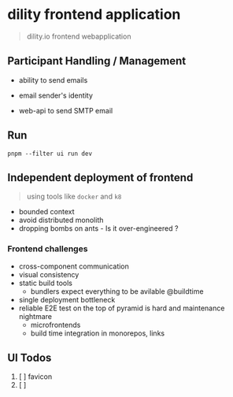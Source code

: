 # dility frontend application

> dility.io frontend webapplication

## Participant Handling / Management

- ability to send emails

- email sender's identity
- web-api to send SMTP email

## Run


```
pnpm --filter ui run dev
```


## Independent deployment of frontend

> using tools like `docker` and `k8`

- bounded context
- avoid distributed monolith
- dropping bombs on ants - Is it over-engineered ?

### Frontend challenges

- cross-component communication
- visual consistency
- static build tools
  - bundlers expect everything to be avilable @buildtime
- single deployment bottleneck
- reliable E2E test on the top of pyramid is hard and maintenance nightmare
  - microfrontends
  - build time integration in monorepos, links 

## UI Todos

1. [ ] favicon
2. [ ] 